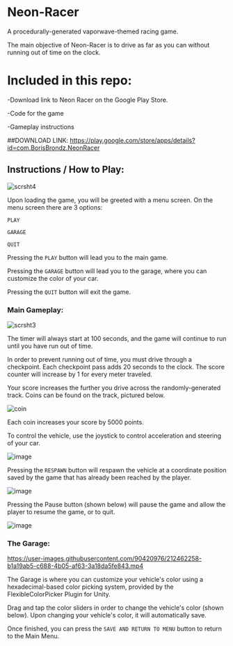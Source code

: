 # Neon-Racer

A procedurally-generated vaporwave-themed racing game.

The main objective of Neon-Racer is to drive as far as you can without running out of time on the clock.

# Included in this repo:

-Download link to Neon Racer on the Google Play Store.

-Code for the game

-Gameplay instructions

##DOWNLOAD LINK: https://play.google.com/store/apps/details?id=com.BorisBrondz.NeonRacer

## Instructions / How to Play:

![scrsht4](https://user-images.githubusercontent.com/90420976/215986651-4f6937d1-d1d3-48c5-89a9-3584035ed732.JPG)

Upon loading the game, you will be greeted with a menu screen. On the menu screen there are 3 options:

`PLAY`

`GARAGE`

`QUIT`

Pressing the `PLAY` button will lead you to the main game.

Pressing the `GARAGE` button will lead you to the garage, where you can customize the color of your car.

Pressing the `QUIT` button will exit the game.

### Main Gameplay:

![scrsht3](https://user-images.githubusercontent.com/90420976/215986734-22924f1a-41a5-4c7e-b144-b59d95c6521b.JPG)


The timer will always start at 100 seconds, and the game will continue to run until you have run out of time.

In order to prevent running out of time, you must drive through a checkpoint. Each checkpoint pass adds 20 seconds to the clock. The score counter will increase by 1 for every meter traveled. 

Your score increases the further you drive across the randomly-generated track. Coins can be found on the track, pictured below.

![coin](https://user-images.githubusercontent.com/90420976/215988792-a65a5e62-9582-4491-9685-421f483f46a7.JPG)

Each coin increases your score by 5000 points.

To control the vehicle, use the joystick to control acceleration and steering of your car.

![image](https://user-images.githubusercontent.com/90420976/212458281-8cf7b5d9-5be5-4466-8e2e-9a4f82be8b9b.png)

Pressing the `RESPAWN` button will respawn the vehicle at a coordinate position saved by the game that has already been reached
by the player.

![image](https://user-images.githubusercontent.com/90420976/212458326-12e273e7-3c69-4f21-a4a8-c465133aba78.png)


Pressing the Pause button (shown below) will pause the game and allow the player to resume the game, or to quit.

![image](https://user-images.githubusercontent.com/90420976/212464645-7fed8a6d-bbea-4b1a-8f2e-4d3d01f61f76.png)

### The Garage: 


https://user-images.githubusercontent.com/90420976/212462258-b1a19ab5-c688-4b05-af63-3a18da5fe843.mp4


The Garage is where you can customize your vehicle's color using a hexadecimal-based color picking system, provided by the FlexibleColorPicker Plugin for Unity. 

Drag and tap the color sliders in order to change the vehicle's color (shown below). Upon changing your vehicle's color, it will automatically save.

Once finished, you can press the `SAVE AND RETURN TO MENU` button to return to the Main Menu.
